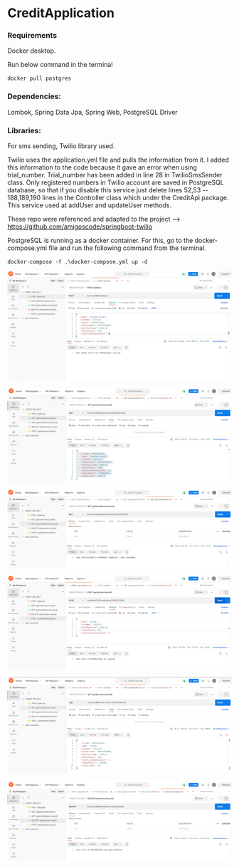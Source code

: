 # CreditApplication
### Requirements
Docker desktop.

Run below command in the terminal 
```
docker pull postgres
```
### Dependencies:
Lombok, Spring Data Jpa, Spring Web, PostgreSQL Driver
### Libraries:
For sms sending, Twilio library used. 

Twilio uses the application.yml file and pulls the information from it.
I added this information to the code because it gave an error when using trial_number.
Trial_number has been added in line 28 in TwilioSmsSender class.
Only registered numbers in Twilio account are saved in PostgreSQL database, so that 
if you disable this service just delete lines 52,53 -- 188,189,190 lines in the Controller class which under the CreditApi package.
This service used at addUser and updateUser methods.

These repo were referenced and adapted to the project --> https://github.com/amigoscode/springboot-twilio

PostgreSQL is running as a docker container.
For this, go to the docker-compose.yml file and run the following command from the terminal.

```
docker-compose -f .\docker-compose.yml up -d
```

<p align="center">
  <img src="https://raw.githubusercontent.com/tburakdirlik/CreditApplication/main/SS/1.png?token=GHSAT0AAAAAABP7K6TKGAHRZGMQN7VKFX5YYQTFGTA" />
</p>

<p align="center">
  <img src="https://raw.githubusercontent.com/tburakdirlik/CreditApplication/main/SS/2.png?token=GHSAT0AAAAAABP7K6TKDHXLM5ZW5JIIRONIYQTFHHQ" />
</p>

<p align="center">
  <img src="https://raw.githubusercontent.com/tburakdirlik/CreditApplication/main/SS/3.png?token=GHSAT0AAAAAABP7K6TKW3YHSBEUKHWYRLOWYQTFHSA" />
</p>

<p align="center">
  <img src="https://raw.githubusercontent.com/tburakdirlik/CreditApplication/main/SS/4.png?token=GHSAT0AAAAAABP7K6TLYTUJJBLNE5CJ6ZT2YQTFIGA" />
</p>

<p align="center">
  <img src="https://raw.githubusercontent.com/tburakdirlik/CreditApplication/main/SS/5.png?token=GHSAT0AAAAAABP7K6TKVFVOVDP7UQWFDMZ6YQTFISA" />
</p>

<p align="center">
  <img src="https://raw.githubusercontent.com/tburakdirlik/CreditApplication/main/SS/6.png?token=GHSAT0AAAAAABP7K6TLATFAWBHP6L2F7BDGYQTFJCA" />
</p>


